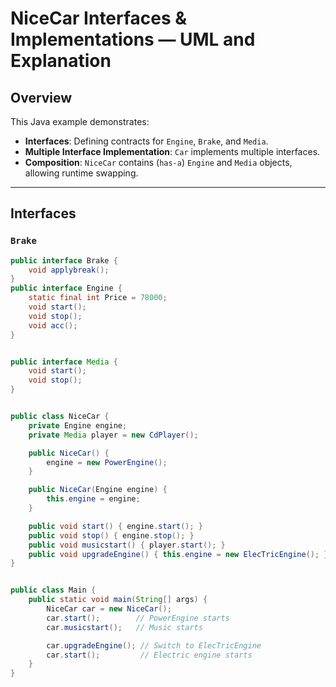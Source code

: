# NiceCar Interfaces & Implementations — UML and Explanation

## Overview
This Java example demonstrates:
- **Interfaces**: Defining contracts for `Engine`, `Brake`, and `Media`.
- **Multiple Interface Implementation**: `Car` implements multiple interfaces.
- **Composition**: `NiceCar` contains (`has-a`) `Engine` and `Media` objects, allowing runtime swapping.

---

## Interfaces
### `Brake`
```java
public interface Brake {
    void applybreak();
}
public interface Engine {
    static final int Price = 78000;
    void start();
    void stop();
    void acc();
}


public interface Media {
    void start();
    void stop();
}


public class NiceCar {
    private Engine engine;
    private Media player = new CdPlayer();

    public NiceCar() {
        engine = new PowerEngine();
    }

    public NiceCar(Engine engine) {
        this.engine = engine;
    }

    public void start() { engine.start(); }
    public void stop() { engine.stop(); }
    public void musicstart() { player.start(); }
    public void upgradeEngine() { this.engine = new ElecTricEngine(); }
}


public class Main {
    public static void main(String[] args) {
        NiceCar car = new NiceCar();
        car.start();        // PowerEngine starts
        car.musicstart();   // Music starts

        car.upgradeEngine(); // Switch to ElecTricEngine
        car.start();         // Electric engine starts
    }
}
